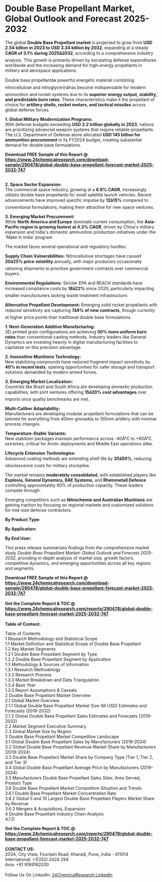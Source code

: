 <h1>Double Base Propellant Market, Global Outlook and Forecast 2025-2032</h1><p>The global <strong>Double Base Propellant market</strong> is projected to grow from <strong>USD 2.54 billion in 2023 to USD 3.34 billion by 2032</strong>, expanding at a steady <strong>CAGR of 3.1% during 2025â2032</strong>, according to a comprehensive industry analysis. This growth is primarily driven by escalating defense expenditures worldwide and the increasing demand for high-energy propellants in military and aerospace applications.</p><p>Double base propellantâa powerful energetic material combining nitrocellulose and nitroglycerinâhas become indispensable for modern ammunition and rocket systems due to its <strong>superior energy output, stability, and predictable burn rates</strong>. These characteristics make it the propellant of choice for <strong>artillery shells, rocket motors, and tactical missiles</strong> across global defense forces.</p><p><strong>1. Global Military Modernization Programs:</strong><br>
With defense budgets exceeding <strong>USD 2.2 trillion globally in 2023</strong>, nations are prioritizing advanced weapon systems that require reliable propellants. The U.S. Department of Defense alone allocated <strong>USD 145 billion for ammunition procurement</strong> in its FY2024 budget, creating substantial demand for double base formulations.</p><div><b>Download FREE Sample of this Report @ 
            <a href="https://www.24chemicalresearch.com/download-sample/290478/global-double-base-propellant-forecast-market-2025-2032-747">
            https://www.24chemicalresearch.com/download-sample/290478/global-double-base-propellant-forecast-market-2025-2032-747</a></b></div><br><p><strong>2. Space Sector Expansion:</strong><br>
The commercial space industry, growing at a <strong>6.8% CAGR</strong>, increasingly utilizes double base propellants for small satellite launch vehicles. Recent advancements have improved specific impulse by <strong>12â15%</strong> compared to conventional formulations, making them attractive for new space ventures.</p><p><strong>3. Emerging Market Procurement:</strong><br>
While <strong>North America and Europe</strong> dominate current consumption, the <strong>Asia-Pacific region is growing fastest at 4.3% CAGR</strong>, driven by China's military expansion and India's domestic ammunition production initiatives under the 'Make in India' program.</p><p>The market faces several operational and regulatory hurdles:</p><p><strong>Supply Chain Vulnerabilities:</strong> Nitrocellulose shortages have caused <strong>20â25% price volatility</strong> annually, with major producers occasionally rationing shipments to prioritize government contracts over commercial buyers.</p><p><strong>Environmental Regulations:</strong> Stricter EPA and REACH standards have increased compliance costs by <strong>18â22%</strong> since 2020, particularly impacting smaller manufacturers lacking waste treatment infrastructure.</p><p><strong>Alternative Propellant Development:</strong> Emerging solid rocket propellants with reduced sensitivity are capturing <strong>7â9% of new contracts</strong>, though currently at higher price points than traditional double base formulations.</p><p><strong>1. Next-Generation Additive Manufacturing:</strong><br>
3D-printed grain configurations are achieving <strong>30% more uniform burn rates</strong> than conventional casting methods. Industry leaders like General Dynamics are investing heavily in digital manufacturing facilities to capitalize on this precision advantage.</p><p><strong>2. Insensitive Munitions Technology:</strong><br>
New stabilizing compounds have reduced fragment impact sensitivity by <strong>40% in recent tests</strong>, opening opportunities for safer storage and transport solutions demanded by modern armed forces.</p><p><strong>3. Emerging Market Localization:</strong><br>
Countries like Brazil and South Africa are developing domestic production capabilities, with joint ventures offering <strong>15â20% cost advantages</strong> over imports once quality benchmarks are met.</p><p><strong>Multi-Caliber Adaptability:</strong><br>
	Manufacturers are developing modular propellant formulations that can be tailored for everything from 40mm grenades to 155mm artillery with minimal process changes.</p><p><strong>Temperature-Stable Variants:</strong><br>
	New stabilizer packages maintain performance across -40Â°C to +60Â°C extremes, critical for Arctic deployments and Middle East operations alike.</p><p><strong>Lifecycle Extension Technologies:</strong><br>
	Advanced coating methods are extending shelf life by <strong>35â50%</strong>, reducing obsolescence costs for military stockpiles.</p><p>The market remains <strong>moderately consolidated</strong>, with established players like <strong>Explosia, General Dynamics, BAE Systems</strong>, and <strong>Rheinmetall Defence</strong> controlling approximately 60% of production capacity. These leaders compete through:</p><p>Emerging competitors such as <strong>Nitrochemie and Australian Munitions</strong> are gaining traction by focusing on regional markets and customized solutions for mid-size defense contractors.</p><p><strong>By Product Type:</strong></p><p><strong>By Application:</strong></p><p><strong>By End User:</strong></p><p>This press release summarizes findings from the comprehensive market study <em>Double Base Propellant Market: Global Outlook and Forecast 2025-2032</em>, providing in-depth analysis of market size, growth factors, competitive dynamics, and emerging opportunities across all key regions and segments.</p><div><b>Download FREE Sample of this Report @ 
            <a href="https://www.24chemicalresearch.com/download-sample/290478/global-double-base-propellant-forecast-market-2025-2032-747">
            https://www.24chemicalresearch.com/download-sample/290478/global-double-base-propellant-forecast-market-2025-2032-747</a></b></div><br><div><b>Get the Complete Report & TOC @ 
            <a href="https://www.24chemicalresearch.com/reports/290478/global-double-base-propellant-forecast-market-2025-2032-747">
            https://www.24chemicalresearch.com/reports/290478/global-double-base-propellant-forecast-market-2025-2032-747</a></b></div><br>
            <b>Table of Content:</b><p>Table of Contents<br />
1 Research Methodology and Statistical Scope<br />
1.1 Market Definition and Statistical Scope of Double Base Propellant<br />
1.2 Key Market Segments<br />
1.2.1 Double Base Propellant Segment by Type<br />
1.2.2 Double Base Propellant Segment by Application<br />
1.3 Methodology & Sources of Information<br />
1.3.1 Research Methodology<br />
1.3.2 Research Process<br />
1.3.3 Market Breakdown and Data Triangulation<br />
1.3.4 Base Year<br />
1.3.5 Report Assumptions & Caveats<br />
2 Double Base Propellant Market Overview<br />
2.1 Global Market Overview<br />
2.1.1 Global Double Base Propellant Market Size (M USD) Estimates and Forecasts (2019-2032)<br />
2.1.2 Global Double Base Propellant Sales Estimates and Forecasts (2019-2032)<br />
2.2 Market Segment Executive Summary<br />
2.3 Global Market Size by Region<br />
3 Double Base Propellant Market Competitive Landscape<br />
3.1 Global Double Base Propellant Sales by Manufacturers (2019-2024)<br />
3.2 Global Double Base Propellant Revenue Market Share by Manufacturers (2019-2024)<br />
3.3 Double Base Propellant Market Share by Company Type (Tier 1, Tier 2, and Tier 3)<br />
3.4 Global Double Base Propellant Average Price by Manufacturers (2019-2024)<br />
3.5 Manufacturers Double Base Propellant Sales Sites, Area Served, Product Type<br />
3.6 Double Base Propellant Market Competitive Situation and Trends<br />
3.6.1 Double Base Propellant Market Concentration Rate<br />
3.6.2 Global 5 and 10 Largest Double Base Propellant Players Market Share by Revenue<br />
3.6.3 Mergers & Acquisitions, Expansion<br />
4 Double Base Propellant Industry Chain Analysis<br />
4.1 D</p><div><b>Get the Complete Report & TOC @ 
            <a href="https://www.24chemicalresearch.com/reports/290478/global-double-base-propellant-forecast-market-2025-2032-747">
            https://www.24chemicalresearch.com/reports/290478/global-double-base-propellant-forecast-market-2025-2032-747</a></b></div><br><b>CONTACT US:</b><br>
            203A, City Vista, Fountain Road, Kharadi, Pune, India - 411014<br>
            International: +1(332) 2424 294<br>
            Asia: +91 9169162030 <br><br>
            Follow Us On LinkedIn: <a href="https://www.linkedin.com/company/24chemicalresearch/">24ChemicalResearch LinkedIn</a>